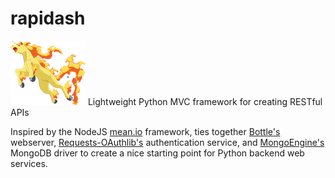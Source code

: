 # rapidash
![Rapidash-image](doc/rapidash.png) 
Lightweight Python MVC framework for creating RESTful APIs

Inspired by the NodeJS [mean.io](https://www.mean.io) framework, ties together [Bottle's](https://www.bottlepy.org) webserver, [Requests-OAuthlib's](https://requests-oauthlib.readthedocs.org/en/latest/) authentication service, and [MongoEngine's](http://mongoengine.org/) MongoDB driver to create a nice starting point for Python backend web services. 
